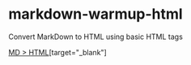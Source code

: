 # markdown-warmup-html
Convert MarkDown to HTML using basic HTML tags 

[MD > HTML](https://abb-becode.github.io/markdown-warmup-html/)[target="_blank"]

